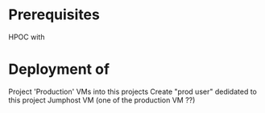 # Prerequisites
HPOC with 


# Deployment of
Project 'Production'
VMs into this projects
Create "prod user" dedidated to this project
Jumphost VM (one of the production VM ??)